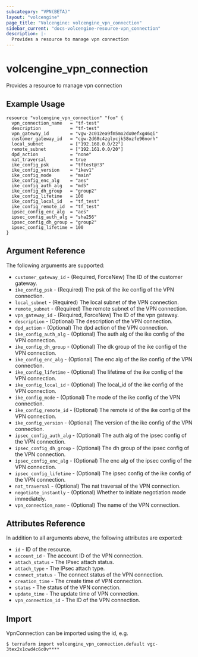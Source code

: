 ```yaml
---
subcategory: "VPN(BETA)"
layout: "volcengine"
page_title: "Volcengine: volcengine_vpn_connection"
sidebar_current: "docs-volcengine-resource-vpn_connection"
description: |-
  Provides a resource to manage vpn connection
---
```

# volcengine_vpn_connection
Provides a resource to manage vpn connection
## Example Usage
```hcl
resource "volcengine_vpn_connection" "foo" {
  vpn_connection_name   = "tf-test"
  description           = "tf-test"
  vpn_gateway_id        = "vgw-2c012ea9fm5mo2dx0efxg46qi"
  customer_gateway_id   = "cgw-2d68c4zglycjk58ozfe96norh"
  local_subnet          = ["192.168.0.0/22"]
  remote_subnet         = ["192.161.0.0/20"]
  dpd_action            = "none"
  nat_traversal         = true
  ike_config_psk        = "tftest@!3"
  ike_config_version    = "ikev1"
  ike_config_mode       = "main"
  ike_config_enc_alg    = "aes"
  ike_config_auth_alg   = "md5"
  ike_config_dh_group   = "group2"
  ike_config_lifetime   = 100
  ike_config_local_id   = "tf_test"
  ike_config_remote_id  = "tf_test"
  ipsec_config_enc_alg  = "aes"
  ipsec_config_auth_alg = "sha256"
  ipsec_config_dh_group = "group2"
  ipsec_config_lifetime = 100
}
```
## Argument Reference
The following arguments are supported:
* `customer_gateway_id` - (Required, ForceNew) The ID of the customer gateway.
* `ike_config_psk` - (Required) The psk of the ike config of the VPN connection.
* `local_subnet` - (Required) The local subnet of the VPN connection.
* `remote_subnet` - (Required) The remote subnet of the VPN connection.
* `vpn_gateway_id` - (Required, ForceNew) The ID of the vpn gateway.
* `description` - (Optional) The description of the VPN connection.
* `dpd_action` - (Optional) The dpd action of the VPN connection.
* `ike_config_auth_alg` - (Optional) The auth alg of the ike config of the VPN connection.
* `ike_config_dh_group` - (Optional) The dk group of the ike config of the VPN connection.
* `ike_config_enc_alg` - (Optional) The enc alg of the ike config of the VPN connection.
* `ike_config_lifetime` - (Optional) The lifetime of the ike config of the VPN connection.
* `ike_config_local_id` - (Optional) The local_id of the ike config of the VPN connection.
* `ike_config_mode` - (Optional) The mode of the ike config of the VPN connection.
* `ike_config_remote_id` - (Optional) The remote id of the ike config of the VPN connection.
* `ike_config_version` - (Optional) The version of the ike config of the VPN connection.
* `ipsec_config_auth_alg` - (Optional) The auth alg of the ipsec config of the VPN connection.
* `ipsec_config_dh_group` - (Optional) The dh group of the ipsec config of the VPN connection.
* `ipsec_config_enc_alg` - (Optional) The enc alg of the ipsec config of the VPN connection.
* `ipsec_config_lifetime` - (Optional) The ipsec config of the ike config of the VPN connection.
* `nat_traversal` - (Optional) The nat traversal of the VPN connection.
* `negotiate_instantly` - (Optional) Whether to initiate negotiation mode immediately.
* `vpn_connection_name` - (Optional) The name of the VPN connection.

## Attributes Reference
In addition to all arguments above, the following attributes are exported:
* `id` - ID of the resource.
* `account_id` - The account ID of the VPN connection.
* `attach_status` - The IPsec attach status.
* `attach_type` - The IPsec attach type.
* `connect_status` - The connect status of the VPN connection.
* `creation_time` - The create time of VPN connection.
* `status` - The status of the VPN connection.
* `update_time` - The update time of VPN connection.
* `vpn_connection_id` - The ID of the VPN connection.


## Import
VpnConnection can be imported using the id, e.g.
```
$ terraform import volcengine_vpn_connection.default vgc-3tex2x1cwd4c6c0v****
```

